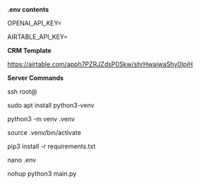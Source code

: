 **.env contents**

OPENAI_API_KEY=

AIRTABLE_API_KEY=

**CRM Template**

https://airtable.com/apph7PZRJZdsP0Skw/shrHwajwaShy0IpjH

**Server Commands**

ssh root@<IPADRESS>

sudo apt install python3-venv

python3 -m venv .venv

source .venv/bin/activate

pip3 install -r requirements.txt

nano .env

nohup python3 main.py
